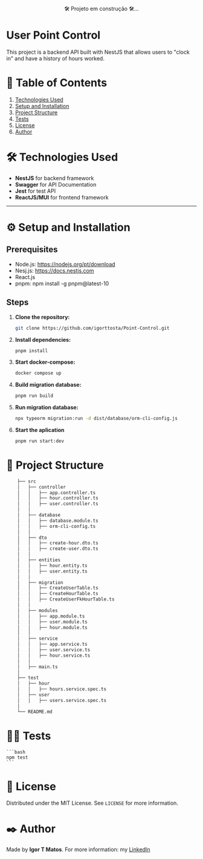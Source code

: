 <div class="status-bar" style="text-align: center;"> 🛠 Projeto em construção 🛠... </div>

# User Point Control

This project is a backend API built with NestJS that allows users to "clock in" and have a history of hours worked.

# 📑 Table of Contents

1.  [Technologies Used](#technologies-used)
2.  [Setup and Installation](#setup-and-installation)
3.  [Project Structure](#project-structure)
4.  [Tests](#tests)
5.  [License](#license)
6.  [Author](#author)


<h1 id="technologies-used">🛠 Technologies Used </h1>

- **NestJS** for backend framework
- **Swagger** for API Documentation
- **Jest** for test API
- **ReactJS/MUI** for frontend framework

---
<h1 id="setup-and-installation">⚙️ Setup and Installation </h1>

## Prerequisites

- Node.js: https://nodejs.org/pt/download
- Nesj.js: https://docs.nestjs.com
- React.js
- pnpm: npm install -g pnpm@latest-10

## Steps

1. **Clone the repository:**
    ```bash
    git clone https://github.com/igorttosta/Point-Control.git
    ```
2. **Install dependencies:**
    ```bash
    pnpm install
    ```
3. **Start docker-compose:**
    ```bash
    docker compose up
    ```
4. **Build migration database:**
    ```bash
    pnpm run build
    ```
5. **Run migration database:**
    ```bash
    npx typeorm migration:run -d dist/database/orm-cli-config.js
    ```
6. **Start the aplication**
    ```bash
    pnpm run start:dev
    ```

<h1 id="project-structure">📂 Project Structure </h1>

```bash
    ├── src
    │   ├── controller
    │   │   ├── app.controller.ts
    │   │   ├── hour.controller.ts
    │   │   ├── user.controller.ts
    │   │
    │   ├── database
    │   │   ├── database.module.ts
    │   │   ├── orm-cli-config.ts
    │   │
    │   ├── dto
    │   │   ├── create-hour.dto.ts
    │   │   ├── create-user.dto.ts
    │   │
    │   ├── entities
    │   │   ├── hour.entity.ts
    │   │   ├── user.entity.ts
    │   │
    │   ├── migration
    │   │   ├── CreateUserTable.ts
    │   │   ├── CreateHourTable.ts
    │   │   ├── CreateUserFkHourTable.ts
    │   │
    │   ├── modules
    │   │   ├── app.module.ts
    │   │   ├── user.module.ts
    │   │   ├── hour.module.ts
    │   │
    │   ├── service
    │   │   ├── app.service.ts
    │   │   ├── user.service.ts
    │   │   ├── hour.service.ts
    │   │
    │   ├── main.ts
    │
    ├── test
    │   ├── hour
    │   │   ├── hours.service.spec.ts
    │   ├── user
    │   │   ├── users.service.spec.ts
    │   
    └── README.md
 ```

<h1 id="technologies-used">🧑‍💻 Tests </h1>

    ```bash
    npm test
    ```

<h1 id="license">📜 License </h1>

Distributed under the MIT License. See `LICENSE` for more information.

<h1 id="author">✒️ Author </h1>

Made by **Igor T Matos**. For more information: my [LinkedIn](https://www.linkedin.com/in/matos-igor-tosta/)